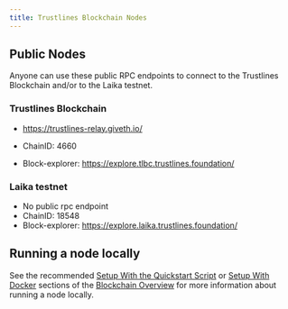 ```yaml
---
title: Trustlines Blockchain Nodes
---
```


## Public Nodes

Anyone can use these public RPC endpoints to connect to the Trustlines Blockchain and/or to the Laika testnet.

### Trustlines Blockchain

- https://trustlines-relay.giveth.io/

- ChainID: 4660
- Block-explorer: https://explore.tlbc.trustlines.foundation/

### Laika testnet
- No public rpc endpoint
- ChainID: 18548
- Block-explorer: https://explore.laika.trustlines.foundation/


## Running a node locally

See the recommended [Setup With the Quickstart Script](tlbc#setup-with-the-quickstart-script) or [Setup With Docker](tlbc#setup-with-docker) sections of the [Blockchain Overview](tlbc) for more information about running a node locally.
